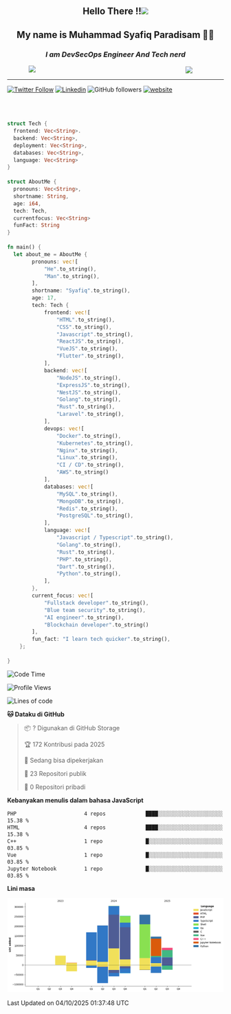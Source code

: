 <h2 align="center">

Hello There !!<img src="https://media.giphy.com/media/12oufCB0MyZ1Go/giphy.gif" width="50"></h2>

<h2 align="center">My name is Muhammad Syafiq Paradisam 👋👋</h2>

<h3 align="center"><em>I am DevSecOps Engineer And Tech nerd
</em></h3>

<img align="left" style="margin-left: 50px" src="https://static.zerochan.net/Alina.Clover.1024.4345060.webp" width="315"/>

<img align="center" style="margin-left: 50px" src="https://i.pinimg.com/736x/69/82/aa/6982aafd816ea48f48d0639c7797915c.jpg" width=250/>

<hr/>

[![Twitter Follow](https://img.shields.io/twitter/follow/misteranmol?label=Follow)](https://x.com/FikkzOutfit)
[![Linkedin](https://img.shields.io/badge/-syafiq-blue?style=square&logo=Linkedin&logoColor=white&link=https://www.linkedin.com/in/syafiq-paradisam/)](https://id.linkedin.com/in/syafiq-paradisam-b72749258)
![GitHub followers](https://img.shields.io/github/followers/syafiqparadisam?label=Follower&style=social)
[![website](https://img.shields.io/badge/Website-46a2f1.svg?&style=flat-square&logo=Google-Chrome&logoColor=white&link=https://anmolsingh.me/)](https://syafiq-paradisam.my.id)

<br/>

```rust

struct Tech {
  frontend: Vec<String>.
  backend: Vec<String>,
  deployment: Vec<String>,
  databases: Vec<String>,
  language: Vec<String>
}

struct AboutMe {
  pronouns: Vec<String>,
  shortname: String,
  age: i64,
  tech: Tech,
  currentfocus: Vec<String>
  funFact: String
}

fn main() {
  let about_me = AboutMe {
        pronouns: vec![
            "He".to_string(),
            "Man".to_string(),
        ],
        shortname: "Syafiq".to_string(),
        age: 17,
        tech: Tech {
            frontend: vec![
                "HTML".to_string(),
                "CSS".to_string(),
                "Javascript".to_string(),
                "ReactJS".to_string(),
                "VueJS".to_string(),
                "Flutter".to_string(),
            ],
            backend: vec![
                "NodeJS".to_string(),
                "ExpressJS".to_string(),
                "NestJS".to_string(),
                "Golang".to_string(),
                "Rust".to_string(),
                "Laravel".to_string(),
            ],
            devops: vec![
                "Docker".to_string(),
                "Kubernetes".to_string(),
                "Nginx".to_string(),
                "Linux".to_string(),
                "CI / CD".to_string(),
                "AWS".to_string()
            ],
            databases: vec![
                "MySQL".to_string(),
                "MongoDB".to_string(),
                "Redis".to_string(),
                "PostgreSQL".to_string(),
            ],
            language: vec![
                "Javascript / Typescript".to_string(),
                "Golang".to_string(),
                "Rust".to_string(),
                "PHP".to_string(),
                "Dart".to_string(),
                "Python".to_string(),
            ],
        },
        current_focus: vec![
            "Fullstack developer".to_string(),
            "Blue team security".to_string(),
            "AI engineer".to_string(),
            "Blockchain developer".to_string()
        ],
        fun_fact: "I learn tech quicker".to_string(),
    };

}
```

<!--START_SECTION:waka-->
![Code Time](http://img.shields.io/badge/Code%20Time-435%20hrs%2035%20mins-blue)

![Profile Views](http://img.shields.io/badge/Profil%20dilihat-5-blue)

![Lines of code](https://img.shields.io/badge/Sejak%20Hello%20World%20aku%20telah%20menulis-1.5%20million%20baris%20kode-blue)

**🐱 Dataku di GitHub** 

> 📦 ? Digunakan di GitHub Storage 
 > 
> 🏆 172 Kontribusi pada 2025
 > 
> 💼 Sedang bisa dipekerjakan
 > 
> 📜 23 Repositori publik 
 > 
> 🔑 0 Repositori pribadi 
 > 
**Kebanyakan menulis dalam bahasa JavaScript** 

```text
PHP                      4 repos             ████░░░░░░░░░░░░░░░░░░░░░   15.38 % 
HTML                     4 repos             ████░░░░░░░░░░░░░░░░░░░░░   15.38 % 
C++                      1 repo              █░░░░░░░░░░░░░░░░░░░░░░░░   03.85 % 
Vue                      1 repo              █░░░░░░░░░░░░░░░░░░░░░░░░   03.85 % 
Jupyter Notebook         1 repo              █░░░░░░░░░░░░░░░░░░░░░░░░   03.85 % 
```



**Lini masa**

![Lines of Code chart](https://raw.githubusercontent.com/syafiqparadisam/syafiqparadisam/master/assets/bar_graph.png)


 Last Updated on 04/10/2025 01:37:48 UTC
<!--END_SECTION:waka-->
